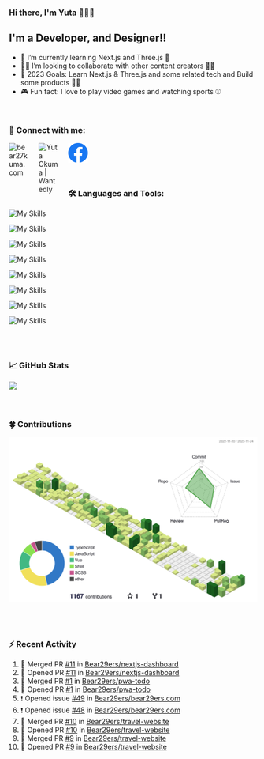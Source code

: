 ### Hi there, I'm Yuta 🤟🏻🐻

## I'm a Developer, and Designer!!

- 🌱 I’m currently learning Next.js and Three.js 🤣
- 👬🏻 I’m looking to collaborate with other content creators 👋🏻
- 🥅 2023 Goals: Learn Next.js & Three.js and some related tech and Build some products 💪🏻
- 🎮 Fun fact: I love to play video games and watching sports ⚾️

<br />

### :wave: Connect with me:

[<img align="left" alt="bear27kuma.com" width="40px" src="https://user-images.githubusercontent.com/39920490/156489586-f125813b-e344-46d6-9306-f5786684b976.jpg" style="margin-right: 20px;" />](https://bear29ers.github.io/)
[<img align="left" alt="Yuta Okuma | Wantedly" width="40px" src="https://user-images.githubusercontent.com/39920490/156489528-fdc520d6-10f1-43b6-8bf8-fadf8dcf1a90.jpg" style="margin-right: 20px;" />](https://www.wantedly.com/id/yuta_okuma_b)
[<img align="left" alt="Yuta Okuma | Facebook" width="40px" src="https://github.com/github/explore/blob/main/topics/facebook/facebook.png?raw=true" style="margin-right: 20px;" />](https://www.facebook.com/kumakuma1129/)

[//]: # '[<img align="left" alt="Yuta Okuma | Instagram" width="40px" src="https://github.com/github/explore/blob/main/topics/instagram/instagram.png?raw=true" />](https://www.instagram.com/bear_27earl/)'

<br />
<br />
<br />
<br />

### :hammer_and_wrench: Languages and Tools:

![My Skills](https://skillicons.dev/icons?i=html,css,sass,tailwind,bootstrap,js,ts)

![My Skills](https://skillicons.dev/icons?i=jquery,threejs,react,emotion,styledcomponents,materialui,nextjs)

![My Skills](https://skillicons.dev/icons?i=vercel,vue,nuxt,vite,nodejs,express,jest)

![My Skills](https://skillicons.dev/icons?i=regex,webpack,babel,php,laravel,mysql,sqlite)

![My Skills](https://skillicons.dev/icons?i=docker,git,github,githubactions,aws,gcp,firebase)

![My Skills](https://skillicons.dev/icons?i=vim,neovim,linux,bash,lua,markdown,svg)

![My Skills](https://skillicons.dev/icons?i=idea,vscode,atom,figma,xd,ps,ai)

![My Skills](https://skillicons.dev/icons?i=pr,ae,postman,sentry,codepen,stackoverflow,discord)

<br />
<br />

### :chart_with_upwards_trend: GitHub Stats

<div style="display: flex;">
    <a href="https://github.com/Bear29ers">
        <img height="220px;" src="https://github-readme-stats-bear29ers.vercel.app/api?username=Bear29ers&show_icons=true&theme=bear">
    </a>
</div>

<br />
<br />

### :four_leaf_clover: Contributions

![](./profile-3d-contrib/profile-green-animate.svg)

<br />
<br />

### :zap: Recent Activity

<!--START_SECTION:activity-->

1. 🎉 Merged PR [#11](https://github.com/Bear29ers/nextjs-dashboard/pull/11) in [Bear29ers/nextjs-dashboard](https://github.com/Bear29ers/nextjs-dashboard)
2. 💪 Opened PR [#11](https://github.com/Bear29ers/nextjs-dashboard/pull/11) in [Bear29ers/nextjs-dashboard](https://github.com/Bear29ers/nextjs-dashboard)
3. 🎉 Merged PR [#1](https://github.com/Bear29ers/pwa-todo/pull/1) in [Bear29ers/pwa-todo](https://github.com/Bear29ers/pwa-todo)
4. 💪 Opened PR [#1](https://github.com/Bear29ers/pwa-todo/pull/1) in [Bear29ers/pwa-todo](https://github.com/Bear29ers/pwa-todo)
5. ❗ Opened issue [#49](https://github.com/Bear29ers/bear29ers.com/issues/49) in [Bear29ers/bear29ers.com](https://github.com/Bear29ers/bear29ers.com)
6. ❗ Opened issue [#48](https://github.com/Bear29ers/bear29ers.com/issues/48) in [Bear29ers/bear29ers.com](https://github.com/Bear29ers/bear29ers.com)
7. 🎉 Merged PR [#10](https://github.com/Bear29ers/travel-website/pull/10) in [Bear29ers/travel-website](https://github.com/Bear29ers/travel-website)
8. 💪 Opened PR [#10](https://github.com/Bear29ers/travel-website/pull/10) in [Bear29ers/travel-website](https://github.com/Bear29ers/travel-website)
9. 🎉 Merged PR [#9](https://github.com/Bear29ers/travel-website/pull/9) in [Bear29ers/travel-website](https://github.com/Bear29ers/travel-website)
10. 💪 Opened PR [#9](https://github.com/Bear29ers/travel-website/pull/9) in [Bear29ers/travel-website](https://github.com/Bear29ers/travel-website)

<!--END_SECTION:activity-->
